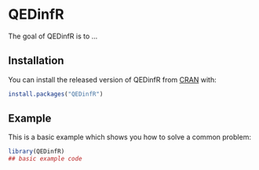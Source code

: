 
# QEDinfR

<!-- badges: start -->
<!-- badges: end -->

The goal of QEDinfR is to ...

## Installation

You can install the released version of QEDinfR from [CRAN](https://CRAN.R-project.org) with:

``` r
install.packages("QEDinfR")
```

## Example

This is a basic example which shows you how to solve a common problem:

``` r
library(QEDinfR)
## basic example code
```

